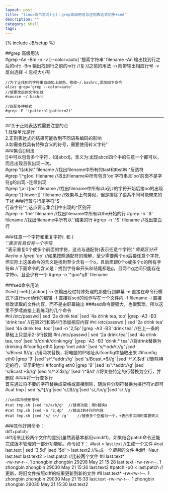 ```yaml
---
layout: post
title: "linux命令学习(七)：grep高级用法与正则表达式初步+sed"
description: ""
category: shell
tags: 
---
```

{% include JB/setup %}

##grep 高级用法  
	#grep -An -Bm -n -v  [--color=auto] '搜索字符串' filename
	-An	输出找到行之后的n行
	-Bm	输出找到行之前的m行
	//复习之前的用法
	-n	附带输出相应行号
	-v 	反向选择
	-i 	忽视大小写

	//为了让找到的字符串自动加上颜色，修改~/.bashrc,添加如下命令
	alias grep='grep --color=auto'
	//使更改后的文件生效
	#source ~/.bashrc

	//匹配多种模式
	#grep -E '(pattern1|pattern2)' 

***  
##关于正则表达式需要注意的点  
1.处理单元是行  
2.正则表达式的结果可能收到不同语系编码的影响  
3.如需查找具有特殊含义的符号，需要使用转义字符'\'  
###集合[]用法  
[]中可以包含多个字符，如[abcd]。含义为:出现abcd四个中的任意一个都可以，而且出现且仅出现一次。  
	#grep 't[ab]st' filename	//找出filename中所有的tast和tbst串
^反选符  
	#grep '[^g]oo' filename		//找出filename中所有包含'oo'字符串且'oo'前面不是字符g的出现
-连续出现  
	#grep '[a-z]oo' filename	//找出filename中所有以a到z的字符开始后接oo的出现
	#grep '[[:lower:]]' filename	//效果与上句类似，但是排除了语系不同可能带来的干扰
###行首与行尾字符^$  
行首字符'^',这点要与集合[]中出现的^区别开  
	#grep -n 'the' filename		//找出filename中所有以the开始的行
	#grep -n '\.$' filename		//找出filename中所有以'.'结束的行
	#grep -n '^$' filename		//找出空白行

###任意一个字符和重复字符(. 和 *)  
'.'表示有且仅有一个字符  
'*'表示重复0个或多个前面的字符，这点与通配符(表示任意个字符)'*'需要区分开  
	#echo o |grep 'oo*'	//如果按照通配符的理解，至少需要两个oo后接任意个字符,但实际上这条命令的含义是找到至少含有一个o，且后面跟0个o或多个o的所有字符串
	//下面命令的含义是：找到字符串开头和结尾都是g，且两个g之间只能存在字符o，且至少有一个
	#grep -n '^goo*g$' filename

###sed命令用法  
	#sed [-nefi] [action]
	-n	仅输出经过特殊处理的那些行到屏幕
	-e	直接在命令行模式下进行sed动作的编辑
	-f	直接将sed的动作写在一个文件内 -f filename
	-i	直接修改读取的文件内容，而不是由屏幕输出
###sed命令很强大，也很繁琐。所以这里不罗嗦直接上我练习的几个命令  
	#nl /etc/passwd | sed  '2a drink tea' |sed '4a drink tea, too' |grep -A3 -B3 'drink tea'			//在第2行和第4行添加相应内容
	#nl /etc/passwd | sed  '2a drink tea' |sed '4a drink tea, too' |sed -n '2,5p' |grep -A3 -B3 'drink tea'		//在上一条的基础上只显示2-5行数据
	#nl /etc/passwd | sed  '2a drink tea' |sed '4a drink tea, too' |sed 's/drink/drinking/g' |grep -A3 -B3 'drink.* tea'	//将drink替换为drinking
	#ifconfig eth0 |grep 'inet addr' |sed 's/^.*addr://g' |sed 's/Bcast.*$//g'	//用两次替换，将电脑的IP地址从ifconfig中抽取出来
	#ifconfig eth0 |grep '9' |sed 's/^.*addr://g' |sed 's/Bcast.*$//g' |sed '/^.*X.*$/d'	//删除特定的行，显示IP地址
	#ifconfig eth0 |grep '9' |sed 's/^.*addr://g' |sed 's/Bcast.*$//g' |sed 's/^.*X.*$//g' |sed '/^$/d'		//将某些特定的行替换为空行，并删除
####将一行变多行  
首先通过将不要的字符替换成空格或直接删除，随后将分割符替换为换行符\n即可  
	#cat tmp | sed 's/^\[//g'|sed 's/\]$//g'|sed 's/,/\n/g'|sed 's/ //g'

	//sed实际使用举例
	#cat tmp.sh |sed 's/a/b/g'  //替换功能：用b替换a
	#cat tmp.sh |sed -n '2,4p'	//输出2到4行的内容
	#cat tmp.sh |sed 's/ \+/ /g'	//替换多个空格为一个，+表示多次同时需要转义

###其他好用命令：  
diff+patch:  
	diff用来比较两个文件的差别(虽然我基本都用vimdiff)，如果结合patch命令还能完成版本管理的一部分功能呢。命令如下：
	#last > last.text	//生成一个文件
	#cat last.text | sed '3,5d' |sed '$d' > last.text2	//生成一个*更新*的文件
	#diff -Naur last.text last.text2 > last.patch		//比较两个文件
	#ll last.text*	
	-rw-rw-r--. 1 zhongbin zhongbin 29298 May 21 15:28 last.text
	-rw-rw-r--. 1 zhongbin zhongbin 29030 May 21 15:30 last.text2
	#patch -p0 < last.patch //更新，将旧文件按照diff的结果更新到新的文件
	#ll last.text*
	-rw-rw-r--. 1 zhongbin zhongbin 29030 May 21 15:33 last.text
	-rw-rw-r--. 1 zhongbin zhongbin 29030 May 21 15:30 last.text2
	
